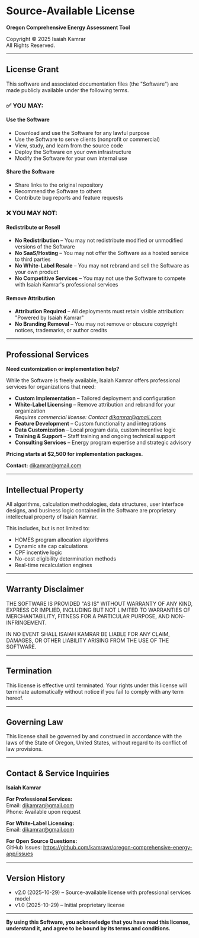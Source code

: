 # Source-Available License

**Oregon Comprehensive Energy Assessment Tool**

Copyright © 2025 Isaiah Kamrar  
All Rights Reserved.

---

## License Grant

This software and associated documentation files (the "Software") are made publicly available under the following terms.

### ✅ YOU MAY:

#### Use the Software
- Download and use the Software for any lawful purpose
- Use the Software to serve clients (nonprofit or commercial)
- View, study, and learn from the source code
- Deploy the Software on your own infrastructure
- Modify the Software for your own internal use

#### Share the Software
- Share links to the original repository
- Recommend the Software to others
- Contribute bug reports and feature requests

### ❌ YOU MAY NOT:

#### Redistribute or Resell
- **No Redistribution** – You may not redistribute modified or unmodified versions of the Software
- **No SaaS/Hosting** – You may not offer the Software as a hosted service to third parties
- **No White-Label Resale** – You may not rebrand and sell the Software as your own product
- **No Competitive Services** – You may not use the Software to compete with Isaiah Kamrar's professional services

#### Remove Attribution
- **Attribution Required** – All deployments must retain visible attribution: "Powered by Isaiah Kamrar"
- **No Branding Removal** – You may not remove or obscure copyright notices, trademarks, or author credits

---

## Professional Services

**Need customization or implementation help?**

While the Software is freely available, Isaiah Kamrar offers professional services for organizations that need:

- **Custom Implementation** – Tailored deployment and configuration
- **White-Label Licensing** – Remove attribution and rebrand for your organization  
  *Requires commercial license: Contact dikamrar@gmail.com*
- **Feature Development** – Custom functionality and integrations
- **Data Customization** – Local program data, custom incentive logic
- **Training & Support** – Staff training and ongoing technical support
- **Consulting Services** – Energy program expertise and strategic advisory

**Pricing starts at $2,500 for implementation packages.**

**Contact:** dikamrar@gmail.com

---

## Intellectual Property

All algorithms, calculation methodologies, data structures, user interface designs, and business logic contained in the Software are proprietary intellectual property of Isaiah Kamrar.

This includes, but is not limited to:
- HOMES program allocation algorithms
- Dynamic site cap calculations
- CPF incentive logic
- No-cost eligibility determination methods
- Real-time recalculation engines

---

## Warranty Disclaimer

THE SOFTWARE IS PROVIDED "AS IS" WITHOUT WARRANTY OF ANY KIND, EXPRESS OR IMPLIED, INCLUDING BUT NOT LIMITED TO WARRANTIES OF MERCHANTABILITY, FITNESS FOR A PARTICULAR PURPOSE, AND NON-INFRINGEMENT.

IN NO EVENT SHALL ISAIAH KAMRAR BE LIABLE FOR ANY CLAIM, DAMAGES, OR OTHER LIABILITY ARISING FROM THE USE OF THE SOFTWARE.

---

## Termination

This license is effective until terminated. Your rights under this license will terminate automatically without notice if you fail to comply with any term hereof.

---

## Governing Law

This license shall be governed by and construed in accordance with the laws of the State of Oregon, United States, without regard to its conflict of law provisions.

---

## Contact & Service Inquiries

**Isaiah Kamrar**

**For Professional Services:**  
Email: dikamrar@gmail.com  
Phone: Available upon request

**For White-Label Licensing:**  
Email: dikamrar@gmail.com

**For Open Source Questions:**  
GitHub Issues: https://github.com/kamrawr/oregon-comprehensive-energy-app/issues

---

## Version History

- v2.0 (2025-10-29) – Source-available license with professional services model
- v1.0 (2025-10-29) – Initial proprietary license

---

**By using this Software, you acknowledge that you have read this license, understand it, and agree to be bound by its terms and conditions.**